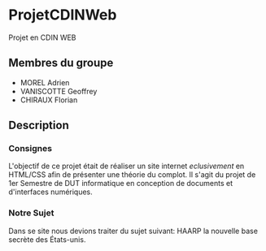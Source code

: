 # ProjetCDINWeb
Projet en CDIN WEB

## Membres du groupe
- MOREL Adrien
- VANISCOTTE Geoffrey
- CHIRAUX Florian

## Description
### Consignes
L'objectif de ce projet était de réaliser un site internet *eclusivement* en HTML/CSS afin de présenter une théorie du complot. Il s'agit du projet de 1er Semestre de DUT informatique en conception de documents et d'interfaces numériques.
### Notre Sujet
Dans se site nous devions traiter du sujet suivant: HAARP la nouvelle base secrète des États-unis.

